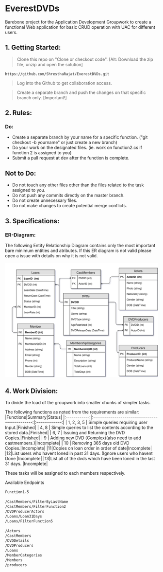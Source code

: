 # EverestDVDs
Barebone project for the Application Development Groupwork to create a functional Web application for basic CRUD operation with UAC for different users.


## 1. Getting Started:


> Clone this repo on "Clone or checkout code". [Alt: Download the zip file, unzip and open the solution]
```
https://github.com/ShresthaRajat/EverestDVDs.git
```
> Log into the Github to get collaboration access. 

> Create a separate branch and push the changes on that specific branch only. [Important!]



## 2. Rules:

### Do:
* Create a separate branch by your name for a specific function. ("git checkout -b yourname" or just create a new branch)
* Do your work on the designated files. (ie. work on function2.cs if function 2 is assigned to you)
* Submit a pull request at dev after the function is complete.

## Not to Do:
* Do not touch any other files other than the files related to the task assigned to you.
* Do not push any commits directly on the master branch.
* Do not create unnecessary files.
* Do not make changes to create potential merge conflicts.


## 3. Specifications:

### ER-Diagram:
The following Entity Relationship Diagram contains only the most important bare minimum entities and atributes. If this ER diagram is not valid please open a issue with details on why it is not valid.

![ERD](https://github.com/ShresthaRajat/EverestDVDs/blob/master/EverestDVDs_ERD.svg)


## 4. Work Division:
To divide the load of the groupwork into smaller chunks of simpler tasks.

The following functions as noted from the requirements are similar:
|Functions|Summary|Status|
|:------------:|:-----------------------------------------------:|:-------------:|
| 1, 2, 3, 5 | Simple queries requiring user Input.|Finished|
| 4, 8 | Simple queries to list the contents according to the stored data.|Finished|
| 6, 7 | Issuing and Returning the DVD Copies.|Finished|
| 9 | Adding new DVD (Complex)(also need to add castmembers.)|Incomplete|
| 10 | Removing 365 days old DVD Copies.|Incomplete|
|11|Copies on loan order in order of date|Incomplete|
|12|List users who havent loned in past 31 days. (Ignore users who havent Done |Incomplete|
|13|List all of the dvds which have been loned in the last 31 days. |Incomplete|

These tasks will be assigned to each members respectively.

Available Endpoints

```
Function1-5

/CastMembers/FilterByLastName
/CastMembers/FilterFunction2
/DVDProducerActors
/Loans/Loan31Days
/Loans/FilterFunction5

/Actors
/CastMembers
/DVDDetails
/DVDProducers
/Loans
/MemberCategories
/Members
/producers
```
